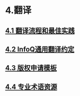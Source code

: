 # 4.翻译

## [4.1 翻译流程和最佳实践](http://101.200.168.100:4000/41-%E7%BF%BB%E8%AF%91%E6%B5%81%E7%A8%8B%E5%92%8C%E6%9C%80%E4%BD%B3%E5%AE%9E%E8%B7%B5.html)

## [4.2 InfoQ通用翻译约定](http://101.200.168.100:4000/42-infoq%E9%80%9A%E7%94%A8%E7%BF%BB%E8%AF%91%E7%BA%A6%E5%AE%9A.html)

## [4.3 版权申请模板](http://101.200.168.100:4000/45-%E7%89%88%E6%9D%83%E7%94%B3%E8%AF%B7%E6%A8%A1%E6%9D%BF.html)

## [4.4 专业术语资源](http://101.200.168.100:4000/44-%E4%B8%93%E4%B8%9A%E6%9C%AF%E8%AF%AD%E8%B5%84%E6%BA%90%EF%BC%88%E5%8F%AF%E8%A1%A5%E5%85%85%EF%BC%89.html)

